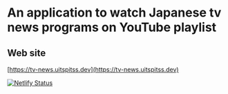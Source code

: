 # An application to watch Japanese tv news programs on YouTube playlist

## Web site

[https://tv-news.uitspitss.dev](https://tv-news.uitspitss.dev)

[![Netlify Status](https://api.netlify.com/api/v1/badges/d0872cd2-8ce7-45bf-96d9-ac7c5ed5ea49/deploy-status)](https://app.netlify.com/sites/sharp-benz-62009e/deploys)
